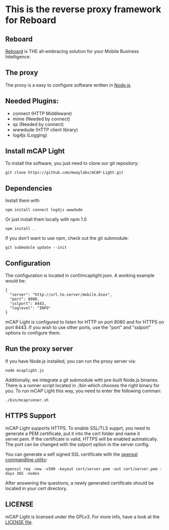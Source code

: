 This is the reverse proxy framework for Reboard
===============================================

Reboard
-------

[Reboard](http://reboard.net/) is THE all-embracing solution for your Mobile Business Intelligence.

The proxy
---------

The proxy is a easy to configure software written in [Node.js](http://nodejs.org).

Needed Plugins:
---------------
  
  * connect (HTTP Middleware)
  * mime (Needed by connect)
  * qs (Needed by connect)
  * wwwdude (HTTP client library)
  * log4js (Logging)

Install mCAP Light
------------------

To install the software, you just need to clone our git repository:

    git clone https://github.com/mwaylabs/mCAP-Light.git

Dependencies
------------

Install them with
    
    npm install connect log4js wwwdude
  
Or just install them locally with npm 1.0

    npm install .


If you don't want to use npm, check out the git submodule:

    git submodule update --init

Configuration
-------------

The configuration is located in conf/mcaplight.json. A working example would be:

    {
      "server": "http://url.to.server/mobile.biex",
      "port": 8080,
      "sslport": 8443,
      "loglevel": "INFO"
    }

mCAP Light is configured to listen for HTTP on port 8080 and for HTTPS on port 8443. If you wish to use other ports, use the "port" and "sslport" options to configure them.

Run the proxy server
--------------------

If you have Node.js installed, you can run the proxy server via:

    node mcaplight.js

Additionally, we integrate a git submodule with pre-built Node.js binaries. There is a runner script located in ./bin which chooses the right binary for you. To run mCAP Light this way, you need to enter the following comman:

    ./bin/mcaprunner.sh

HTTPS Support
-------------

mCAP Light supports HTTPS. To enable SSL/TLS supprt, you need to generate a PEM certificate, put it into the cert folder and name it server.pem. If the certificate is valid, HTTPS will be enabled autmatically. The port can be changed with the sslport option in the server config.

You can generate a self signed SSL certificate with the [openssl commandline utility](http://www.openssl.org/docs/HOWTO/certificates.txt):

    openssl req -new -x509 -keyout cert/server.pem -out cert/server.pem -days 365 -nodes

After answering the questions, a newly generated certificate should be located in your cert directory.


LICENSE
-------

mCAP Light is licensed under the GPLv3. For more info, have a look at the [LICENSE file](https://github.com/mwaylabs/mCAP-Light/blob/master/LICENSE).
